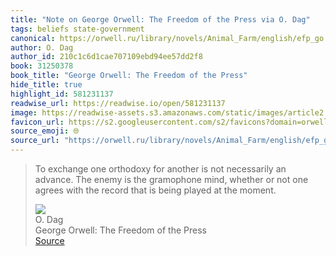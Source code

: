 ```yaml
---
title: "Note on George Orwell: The Freedom of the Press via O. Dag"
tags: beliefs state-government
canonical: https://orwell.ru/library/novels/Animal_Farm/english/efp_go
author: O. Dag
author_id: 210c1c6d1cae707109ebd94ee57dd2f8
book: 31250378
book_title: "George Orwell: The Freedom of the Press"
hide_title: true
highlight_id: 581231137
readwise_url: https://readwise.io/open/581231137
image: https://readwise-assets.s3.amazonaws.com/static/images/article2.74d541386bbf.png
favicon_url: https://s2.googleusercontent.com/s2/favicons?domain=orwell.ru
source_emoji: 🌐
source_url: "https://orwell.ru/library/novels/Animal_Farm/english/efp_go#:~:text=To%20exchange%20one,at%20the%20moment."
---
```


> To exchange one orthodoxy for another is not necessarily an advance. The enemy is the gramophone mind, whether or not one agrees with the record that is being played at the moment.
> <div class="quoteback-footer"><div class="quoteback-avatar"><img class="mini-favicon" src="https://s2.googleusercontent.com/s2/favicons?domain=orwell.ru"></div><div class="quoteback-metadata"><div class="metadata-inner"><span style="display:none">FROM:</span><div aria-label="O. Dag" class="quoteback-author"> O. Dag</div><div aria-label="George Orwell: The Freedom of the Press" class="quoteback-title"> George Orwell: The Freedom of the Press</div></div></div><div class="quoteback-backlink"><a target="_blank" aria-label="go to the full text of this quotation" rel="noopener" href="https://orwell.ru/library/novels/Animal_Farm/english/efp_go#:~:text=To%20exchange%20one,at%20the%20moment." class="quoteback-arrow"> Source</a></div></div>
